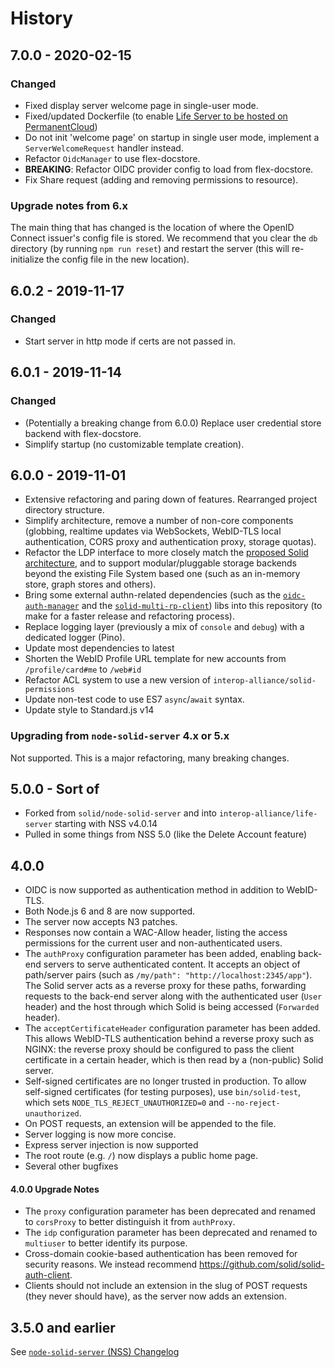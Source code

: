 # History

## 7.0.0 - 2020-02-15

### Changed
- Fixed display server welcome page in single-user mode.
- Fixed/updated Dockerfile (to enable [Life Server to be hosted on 
  PermanentCloud](https://permanent.cloud/apps/life-server))
- Do not init 'welcome page' on startup in single user mode, implement a
  `ServerWelcomeRequest` handler instead.
- Refactor `OidcManager` to use flex-docstore.
- **BREAKING**: Refactor OIDC provider config to load from flex-docstore.
- Fix Share request (adding and removing permissions to resource).

### Upgrade notes from 6.x
The main thing that has changed is the location of where the OpenID Connect 
issuer's config file is stored. We recommend that you clear the `db` directory
(by running `npm run reset`) and restart the server (this will re-initialize the 
config file in the new location).

## 6.0.2 - 2019-11-17

### Changed
- Start server in http mode if certs are not passed in.

## 6.0.1 - 2019-11-14

### Changed
- (Potentially a breaking change from 6.0.0) Replace user credential store 
  backend with flex-docstore.
- Simplify startup (no customizable template creation).

## 6.0.0 - 2019-11-01

- Extensive refactoring and paring down of features. Rearranged project
    directory structure.
- Simplify architecture, remove a number of non-core components (globbing,
    realtime updates via WebSockets, WebID-TLS local authentication, CORS proxy
    and authentication proxy, storage quotas).
- Refactor the LDP interface to more closely match the [proposed Solid 
    architecture](https://github.com/solid/solid-architecture/blob/master/server/request-flow.md),
    and to support modular/pluggable storage backends beyond the existing File 
    System based one (such as an in-memory store, graph stores and others).
- Bring some external authn-related dependencies (such as the 
    [`oidc-auth-manager`](https://github.com/solid/oidc-auth-manager) and the 
    [`solid-multi-rp-client`](https://github.com/solid/solid-multi-rp-client))
    libs into this repository (to make for a faster release and refactoring
    process).
- Replace logging layer (previously a mix of `console` and `debug`) with a
    dedicated logger (Pino).
- Update most dependencies to latest
- Shorten the WebID Profile URL template for new accounts from
  `/profile/card#me` to `/web#id`
- Refactor ACL system to use a new version of `interop-alliance/solid-permissions`
- Update non-test code to use ES7 `async`/`await` syntax.
- Update style to Standard.js v14

### Upgrading from `node-solid-server` 4.x or 5.x

Not supported. This is a major refactoring, many breaking changes.

## 5.0.0 - Sort of

- Forked from `solid/node-solid-server` and into `interop-alliance/life-server`
    starting with NSS v4.0.14
- Pulled in some things from NSS 5.0 (like the Delete Account feature)

## 4.0.0
- OIDC is now supported as authentication method in addition to WebID-TLS.
- Both Node.js 6 and 8 are now supported.
- The server now accepts N3 patches.
- Responses now contain a WAC-Allow header, listing the access permissions
  for the current user and non-authenticated users.
- The `authProxy` configuration parameter has been added,
  enabling back-end servers to serve authenticated content.
  It accepts an object of path/server pairs
  (such as `/my/path": "http://localhost:2345/app"`).
  The Solid server acts as a reverse proxy for these paths, forwarding requests
  to the back-end server along with the authenticated user (`User` header)
  and the host through which Solid is being accessed (`Forwarded` header).
- The `acceptCertificateHeader` configuration parameter has been added.
  This allows WebID-TLS authentication behind a reverse proxy such as NGINX:
  the reverse proxy should be configured to pass the client certificate
  in a certain header, which is then read by a (non-public) Solid server.
- Self-signed certificates are no longer trusted in production.
  To allow self-signed certificates (for testing purposes), use `bin/solid-test`,
  which sets `NODE_TLS_REJECT_UNAUTHORIZED=0` and `--no-reject-unauthorized`.
- On POST requests, an extension will be appended to the file.
- Server logging is now more concise.
- Express server injection is now supported
- The root route (e.g. `/`) now displays a public home page.
- Several other bugfixes

#### 4.0.0 Upgrade Notes
- The `proxy` configuration parameter has been deprecated and
  renamed to `corsProxy` to better distinguish it from `authProxy`.
- The `idp` configuration parameter has been deprecated and
  renamed to `multiuser` to better identify its purpose.
- Cross-domain cookie-based authentication has been removed for security reasons.
  We instead recommend https://github.com/solid/solid-auth-client.
- Clients should not include an extension in the slug of POST requests
  (they never should have), as the server now adds an extension.

## 3.5.0 and earlier
See [`node-solid-server` (NSS) Changelog](https://github.com/solid/node-solid-server/blob/master/CHANGELOG.md)
